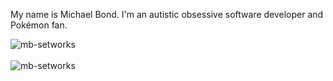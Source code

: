 My name is Michael Bond. I'm an autistic obsessive software developer and Pokémon fan.

<div>
  <img align="center" src="https://github-readme-stats.vercel.app/api?username=mb-setworks&show_icons=true&theme=dark" alt="mb-setworks" />
<div/>
<br />
  
<div>
  <img align="center" src="https://github-readme-stats.vercel.app/api/top-langs/?username=mb-setworks&layout=compact&hide=html&theme=dark" alt="mb-setworks" />
<div/>
